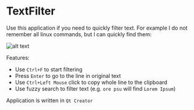 # TextFilter

Use this application if you need to quickly filter text.
For example I do not remember all linux commands, but I can quickly find them:

![alt text](https://user-images.githubusercontent.com/22618607/28619107-8c1cc860-720f-11e7-84aa-4ecc2a184edc.gif)

Features:
- Use `Ctrl+F` to start filtering
- Press `Enter` to go to the line in original text
- Use `Ctrl+Left Mouse` click to copy whole line to the clipboard
- Use fuzzy search to filter text (e.g. `ore psu` will find `Lorem Ipsum`)

Application is written in `Qt Creator`
